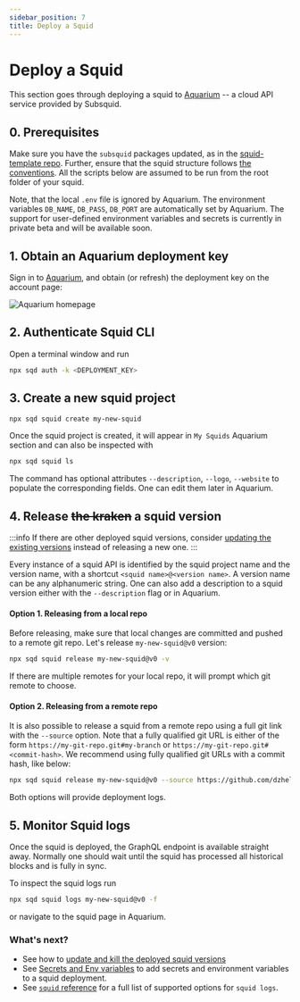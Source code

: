 ```yaml
---
sidebar_position: 7
title: Deploy a Squid
---
```



# Deploy a Squid

This section goes through deploying a squid to [Aquarium](https://app.subsquid.io) -- a cloud API service provided by Subsquid.

## 0. Prerequisites

Make sure you have the `subsquid` packages updated, as in the [squid-template repo](https://github.com/subsquid/squid-template).
Further, ensure that the squid structure follows [the conventions](/develop-a-squid/squid-structure). All the scripts below are assumed to be run from the root folder of your squid. 

Note, that the local `.env` file is ignored by Aquarium. The environment variables `DB_NAME`, `DB_PASS`, `DB_PORT` are automatically set by Aquarium. The support for user-defined environment variables and secrets is currently in private beta and will be available soon.

## 1. Obtain an Aquarium deployment key

Sign in to [Aquarium](https://app.subsquid.io/aquarium), and obtain (or refresh) the deployment key on the account page:

![Aquarium homepage](/img/.gitbook/assets/deployment-key.png)


## 2. Authenticate Squid CLI

Open a terminal window and run 

```bash
npx sqd auth -k <DEPLOYMENT_KEY>
```

## 3. Create a new squid project

```bash
npx sqd squid create my-new-squid
```

Once the squid project is created, it will appear in `My Squids` Aquarium section and can also be inspected with

```bash
npx sqd squid ls
```

The command has optional attributes `--description`, `--logo`, `--website` to populate the corresponding fields. One can edit them later in Aquarium.

## 4. Release ~~the kraken~~ a squid version

:::info
If there are other deployed squid versions, consider [updating the existing versions](/deploy-squid/update-and-kill) instead of releasing a new one. 
:::

Every instance of a squid API is identified by the squid project name and the version name, with a shortcut `<squid name>@<version name>`. A version name can be any alphanumeric string. One can also add a description to a squid version either with the `--description` flag or in Aquarium.

#### Option 1. Releasing from a local repo

Before releasing, make sure that local changes are committed and pushed to a remote git repo. Let's release `my-new-squid@v0` version:

```bash
npx sqd squid release my-new-squid@v0 -v
```

If there are multiple remotes for your local repo, it will prompt which git remote to choose.

#### Option 2. Releasing from a remote repo

It is also possible to release a squid from a remote repo using a full git link with the `--source` option. Note that a fully qualified git URL is either of the form `https://my-git-repo.git#my-branch` or `https://my-git-repo.git#<commit-hash>`. We recommend using fully qualified git URLs with a commit hash, like below:

```bash
npx sqd squid release my-new-squid@v0 --source https://github.com/dzhelezov/squid-template.git#b71e545c1a5e683013023ef572f86fdeddf5f7b7 -v
```

Both options will provide deployment logs.

## 5. Monitor Squid logs

Once the squid is deployed, the GraphQL endpoint is available straight away. Normally one should wait until the squid has processed all historical blocks and is fully in sync.

To inspect the squid logs run

```bash
npx sqd squid logs my-new-squid@v0 -f 
```

or navigate to the squid page in Aquarium.

### What's next?

- See how to [update and kill the deployed squid versions](/deploy-squid/update-and-kill)
- See [Secrets and Env variables](/deploy-squid/env-variables) to add secrets and environment variables to a squid deployment.
- See [`squid` reference](/deploy-squid/squid-cli) for a full list of supported options for `squid logs`.
